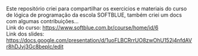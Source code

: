 Este repositório criei para compartilhar os exercicios e materiais do curso de lógica de programação da escola SOFTBLUE, também criei um docs com algumas contribuições...
<br>
Link do curso: <a>https://www.softblue.com.br/course/home/id/6</a>
<br>
Link dos slides: <a>https://docs.google.com/presentation/d/1uoFLBCRrrUO8zwOhU152j4nfdAVr8hDJvj3Gc8beplc/edit</a>
